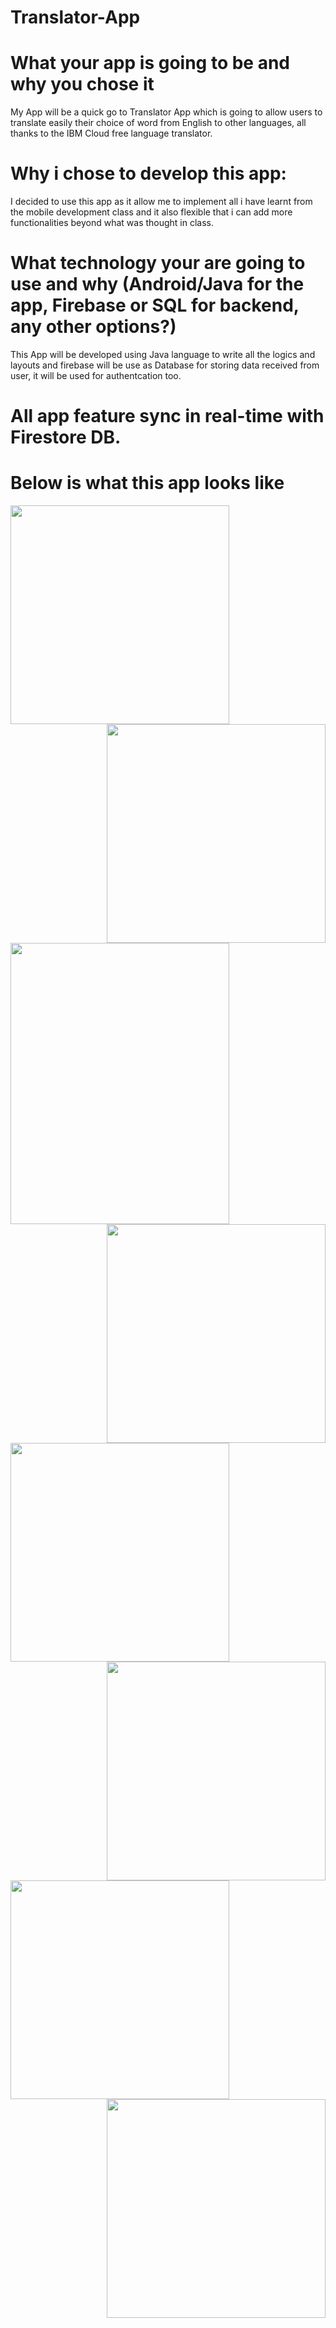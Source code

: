 # Translator-App

# What your app is going to be and why you chose it

My App will be a quick go to Translator App which is going to allow users to translate easily their choice of word from English
 to other languages, all thanks to the IBM Cloud free language translator.

 # Why i chose to develop this app: 
 
I decided to use this app as it allow me to implement all i have learnt from the mobile development class and it also flexible that i can add more functionalities beyond what was thought in class.

# What technology your are going to use and why (Android/Java for the app, Firebase or SQL for backend, any other options?)

This App will be developed using Java language to write all the logics and layouts and firebase will be use as Database for storing data received from user, it will be used for authentcation too.

# All app feature sync in real-time with Firestore DB.

# Below is what this app looks like

<a href="url"><img src="https://github.com/sleekyom/Translator-App/blob/master/app/screenshot%20translate/Screenshot_20200530-163205_My%20Translator.jpg" align="left" width="350" ></a>

<br>
<br>

<a href="url"><img src="https://github.com/sleekyom/Translator-App/blob/master/app/screenshot%20translate/Screenshot_20200530-163211_My%20Translator.jpg" align="right" width="350" ></a>

<br>
<br>

<a href="url"><img src="https://github.com/sleekyom/Translator-App/blob/master/app/screenshot%20translate/Screenshot_20200530-163218_My%20Translator.jpg" align="left" height="450" width="350" ></a>

<br>
<br>

<a href="url"><img src="https://github.com/sleekyom/Translator-App/blob/master/app/screenshot%20translate/Screenshot_20200530-163223_My%20Translator.jpg" align="right" width="350" ></a>

<br>
<br>

<a href="url"><img src="https://github.com/sleekyom/Translator-App/blob/master/app/screenshot%20translate/Screenshot_20200530-163232_My%20Translator.jpg" align="left" width="350" ></a>

<br>
<br>

<a href="url"><img src="https://github.com/sleekyom/Translator-App/blob/master/app/screenshot%20translate/Screenshot_20200530-163241_My%20Translator.jpg" align="right" width="350" ></a>

<br>
<br>

<a href="url"><img src="https://github.com/sleekyom/Translator-App/blob/master/app/screenshot%20translate/Screenshot_20200530-163241_My%20Translator.jpg" align="left" width="350" ></a>

<br>
<br>

<a href="url"><img src="https://github.com/sleekyom/Translator-App/blob/master/app/screenshot%20translate/Screenshot_20200530-163306_My%20Translator.jpg" align="right" width="350" ></a>

